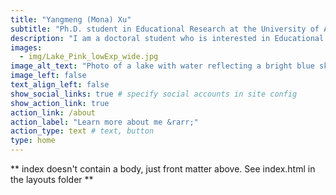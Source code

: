 ```yaml
---
title: "Yangmeng (Mona) Xu"
subtitle: "Ph.D. student in Educational Research at the University of Alabama"
description: "I am a doctoral student who is interested in Educational Measurement and Assessment, Quantitative Research Methods."
images:
  - img/Lake_Pink_lowExp_wide.jpg
image_alt_text: "Photo of a lake with water reflecting a bright blue sky and nestled among lush trees"
image_left: false
text_align_left: false
show_social_links: true # specify social accounts in site config
show_action_link: true
action_link: /about
action_label: "Learn more about me &rarr;"
action_type: text # text, button
type: home
---
```


** index doesn't contain a body, just front matter above.
See index.html in the layouts folder **
